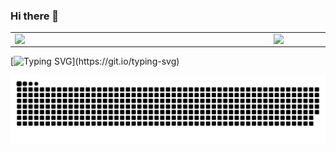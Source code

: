 ### Hi there 👋

<center>
<table>
    <tr>
        <td><img width="400px" align="left" src="https://github-readme-stats.vercel.app/api/top-langs/?username=c1ph3r-z3r0&hide=html&layout=compact&theme=blue-green&count_private=true" /></td>
        <td><img width="495px" align="left" src="https://github-readme-stats.vercel.app/api?username=c1ph3r-z3r0&theme=blue-green&count_private=true"/></td>
    </tr>
</table>
</center>


[![Typing SVG](https://readme-typing-svg.demolab.com?font=Fira+Code&pause=1000&color=00FF00&width=435&lines=%F0%9F%8C%9F+Transformando+ideias+em+solu%C3%A7%C3%B5es+com+c%C3%B3digo+eficiente+e+criatividade+ilimitada.)](https://git.io/typing-svg)

<picture align="center">
  <source media="(prefers-color-scheme: dark)" srcset="https://raw.githubusercontent.com/c1ph3r-z3r0/c1ph3r-z3r0/output/github-contribution-grid-snake-dark.svg">
  <source media="(prefers-color-scheme: light)" srcset="https://raw.githubusercontent.com/c1ph3r-z3r0/c1ph3r-z3r0/output/github-contribution-grid-snake-dark.svg">
  <img align="center" alt="github contribution grid snake animation" src="https://raw.githubusercontent.com/c1ph3r-z3r0/c1ph3r-z3r0/output/github-contribution-grid-snake.svg">
</picture>


<!--
**c1ph3r-z3r0/c1ph3r-z3r0** is a ✨ _special_ ✨ repository because its `README.md` (this file) appears on your GitHub profile.

Here are some ideas to get you started:

- 🔭 I’m currently working on ...
- 🌱 I’m currently learning ...
- 👯 I’m looking to collaborate on ...
- 🤔 I’m looking for help with ...
- 💬 Ask me about ...
- 📫 How to reach me: ...
- 😄 Pronouns: ...
- ⚡ Fun fact: ...
-->
